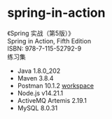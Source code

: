 # spring-in-action
《Spring 实战（第5版）》  
Spring in Action, Fifth Edition  
ISBN: 978-7-115-52792-9  
练习集  
- Java 1.8.0_202  
- Maven 3.8.4  
- Postman 10.1.2 [workspace](https://www.postman.com/sbrace-postman/workspace/spring-in-action)
- Node.js v14.21.1
- ActiveMQ Artemis 2.19.1
- MySQL 8.0.31